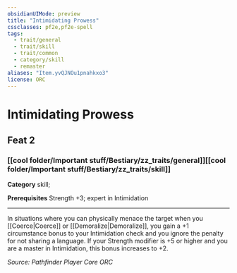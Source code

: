 ```yaml
---
obsidianUIMode: preview
title: "Intimidating Prowess"
cssclasses: pf2e,pf2e-spell
tags:
  - trait/general
  - trait/skill
  - trait/common
  - category/skill
  - remaster
aliases: "Item.yvQJNOu1pnahkxo3"
license: ORC
---
```

# Intimidating Prowess
## Feat 2
### [[cool folder/Important stuff/Bestiary/zz_traits/general]][[cool folder/Important stuff/Bestiary/zz_traits/skill]]

**Category** skill; 



**Prerequisites** Strength +3; expert in Intimidation
* * *
In situations where you can physically menace the target when you [[Coerce|Coerce]] or [[Demoralize|Demoralize]], you gain a +1 circumstance bonus to your Intimidation check and you ignore the penalty for not sharing a language. If your Strength modifier is +5 or higher and you are a master in Intimidation, this bonus increases to +2.

*Source: Pathfinder Player Core*
*ORC*
